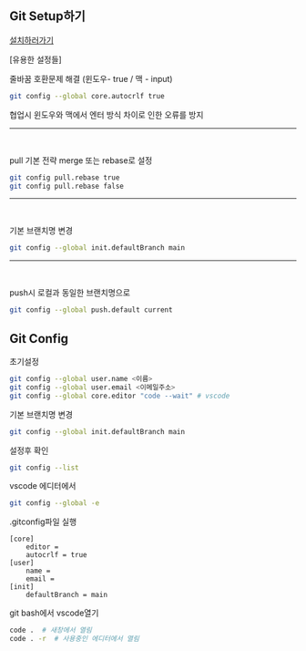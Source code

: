 ## Git Setup하기
[설치하러가기](https://git-scm.com/)

[유용한 설정들]

줄바꿈 호환문제 해결 (윈도우- true / 맥 - input)
```bash
git config --global core.autocrlf true 
```
협업시 윈도우와 맥에서 엔터 방식 차이로 인한 오류를 방지  

---
<br>

pull 기본 전략 merge 또는 rebase로 설정   
```bash
git config pull.rebase true
git config pull.rebase false
```

---
<br>

기본 브랜치명 변경   
```bash
git config --global init.defaultBranch main
```

--- 
<br>

push시 로컬과 동일한 브랜치명으로
```bash
git config --global push.default current
```

## Git Config
초기설정
```bash
git config --global user.name <이름>
git config --global user.email <이메일주소>
git config --global core.editor "code --wait" # vscode
```
기본 브랜치명 변경
```bash
git config --global init.defaultBranch main
```
설정후 확인
```bash
git config --list
```
vscode 에디터에서
```bash
git config --global -e
```
.gitconfig파일 실행
```text
[core]
	editor = 
	autocrlf = true
[user]
	name = 
	email = 
[init]
	defaultBranch = main
```

git bash에서 vscode열기
```bash
code .  # 새창에서 열림
code . -r  # 사용중인 에디터에서 열림
```